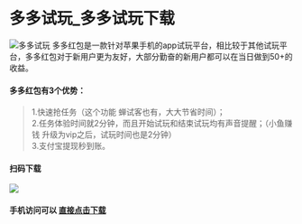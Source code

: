 # 多多试玩_多多试玩下载
![多多试玩](http://shiwan.pro/img/duoduoshiwan.png "多多试玩") 
多多红包是一款针对苹果手机的app试玩平台，相比较于其他试玩平台，多多红包对于新用户更为友好，大部分勤奋的新用户都可以在当日做到50+的收益。

#### 多多红包有3个优势：

>1.快速抢任务（这个功能 蝉试客也有，大大节省时间）；<br/>
2.任务体验时间就2分钟，而且开始试玩和结束试玩均有声音提醒；（小鱼赚钱 升级为vip之后，试玩时间也是2分钟）<br/>
3.支付宝提现秒到账。

#### 扫码下载
![](http://shiwan.pro/img/duoduo-qr.png)

#### 手机访问可以 [直接点击下载](http://www.duoduo366.com/?r=819813954&d=20200131&en=fanqe&t=link&m=1&bt=1 "直接点击下载")
